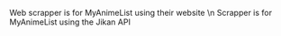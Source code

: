 Web scrapper is for MyAnimeList using their website \n
Scrapper is for MyAnimeList using the Jikan API
